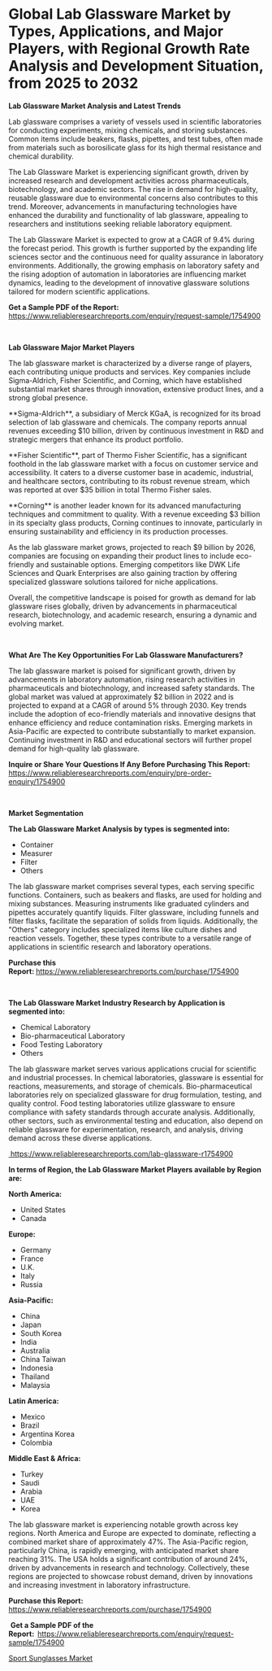 <p><h1>Global Lab Glassware Market by Types, Applications, and Major Players, with Regional Growth Rate Analysis and Development Situation, from 2025 to 2032</h1></p><p><strong>Lab Glassware Market Analysis and Latest Trends</strong></p>
<p><p>Lab glassware comprises a variety of vessels used in scientific laboratories for conducting experiments, mixing chemicals, and storing substances. Common items include beakers, flasks, pipettes, and test tubes, often made from materials such as borosilicate glass for its high thermal resistance and chemical durability.</p><p>The Lab Glassware Market is experiencing significant growth, driven by increased research and development activities across pharmaceuticals, biotechnology, and academic sectors. The rise in demand for high-quality, reusable glassware due to environmental concerns also contributes to this trend. Moreover, advancements in manufacturing technologies have enhanced the durability and functionality of lab glassware, appealing to researchers and institutions seeking reliable laboratory equipment.</p><p>The Lab Glassware Market is expected to grow at a CAGR of 9.4% during the forecast period. This growth is further supported by the expanding life sciences sector and the continuous need for quality assurance in laboratory environments. Additionally, the growing emphasis on laboratory safety and the rising adoption of automation in laboratories are influencing market dynamics, leading to the development of innovative glassware solutions tailored for modern scientific applications.</p></p>
<p><strong>Get a Sample PDF of the Report:&nbsp;</strong> <a href="https://www.reliableresearchreports.com/enquiry/request-sample/1754900?utm_campaign=2248&utm_medium=2&utm_source=Github&utm_content=ia&utm_term=07022025&utm_id=lab-glassware">https://www.reliableresearchreports.com/enquiry/request-sample/1754900</a></p>
<p>&nbsp;</p>
<p><strong>Lab Glassware Major Market Players</strong></p>
<p><p>The lab glassware market is characterized by a diverse range of players, each contributing unique products and services. Key companies include Sigma-Aldrich, Fisher Scientific, and Corning, which have established substantial market shares through innovation, extensive product lines, and a strong global presence.</p><p>**Sigma-Aldrich**, a subsidiary of Merck KGaA, is recognized for its broad selection of lab glassware and chemicals. The company reports annual revenues exceeding $10 billion, driven by continuous investment in R&D and strategic mergers that enhance its product portfolio.</p><p>**Fisher Scientific**, part of Thermo Fisher Scientific, has a significant foothold in the lab glassware market with a focus on customer service and accessibility. It caters to a diverse customer base in academic, industrial, and healthcare sectors, contributing to its robust revenue stream, which was reported at over $35 billion in total Thermo Fisher sales.</p><p>**Corning** is another leader known for its advanced manufacturing techniques and commitment to quality. With a revenue exceeding $3 billion in its specialty glass products, Corning continues to innovate, particularly in ensuring sustainability and efficiency in its production processes.</p><p>As the lab glassware market grows, projected to reach $9 billion by 2026, companies are focusing on expanding their product lines to include eco-friendly and sustainable options. Emerging competitors like DWK Life Sciences and Quark Enterprises are also gaining traction by offering specialized glassware solutions tailored for niche applications.</p><p>Overall, the competitive landscape is poised for growth as demand for lab glassware rises globally, driven by advancements in pharmaceutical research, biotechnology, and academic research, ensuring a dynamic and evolving market.</p></p>
<p>&nbsp;</p>
<p><strong>What Are The Key Opportunities For Lab Glassware Manufacturers?</strong></p>
<p><p>The lab glassware market is poised for significant growth, driven by advancements in laboratory automation, rising research activities in pharmaceuticals and biotechnology, and increased safety standards. The global market was valued at approximately $2 billion in 2022 and is projected to expand at a CAGR of around 5% through 2030. Key trends include the adoption of eco-friendly materials and innovative designs that enhance efficiency and reduce contamination risks. Emerging markets in Asia-Pacific are expected to contribute substantially to market expansion. Continuing investment in R&D and educational sectors will further propel demand for high-quality lab glassware.</p></p>
<p><strong>Inquire or Share Your Questions If Any Before Purchasing This Report:</strong> <a href="https://www.reliableresearchreports.com/enquiry/pre-order-enquiry/1754900?utm_campaign=2248&utm_medium=2&utm_source=Github&utm_content=ia&utm_term=07022025&utm_id=lab-glassware">https://www.reliableresearchreports.com/enquiry/pre-order-enquiry/1754900</a></p>
<p>&nbsp;</p>
<p><strong>Market Segmentation</strong></p>
<p><strong>The Lab Glassware Market Analysis by types is segmented into:</strong></p>
<p><ul><li>Container</li><li>Measurer</li><li>Filter</li><li>Others</li></ul></p>
<p><p>The lab glassware market comprises several types, each serving specific functions. Containers, such as beakers and flasks, are used for holding and mixing substances. Measuring instruments like graduated cylinders and pipettes accurately quantify liquids. Filter glassware, including funnels and filter flasks, facilitate the separation of solids from liquids. Additionally, the "Others" category includes specialized items like culture dishes and reaction vessels. Together, these types contribute to a versatile range of applications in scientific research and laboratory operations.</p></p>
<p><strong>Purchase this Report:&nbsp;</strong><a href="https://www.reliableresearchreports.com/purchase/1754900?utm_campaign=2248&utm_medium=2&utm_source=Github&utm_content=ia&utm_term=07022025&utm_id=lab-glassware">https://www.reliableresearchreports.com/purchase/1754900</a></p>
<p>&nbsp;</p>
<p><strong>The Lab Glassware Market Industry Research by Application is segmented into:</strong></p>
<p><ul><li>Chemical Laboratory</li><li>Bio-pharmaceutical Laboratory</li><li>Food Testing Laboratory</li><li>Others</li></ul></p>
<p><p>The lab glassware market serves various applications crucial for scientific and industrial processes. In chemical laboratories, glassware is essential for reactions, measurements, and storage of chemicals. Bio-pharmaceutical laboratories rely on specialized glassware for drug formulation, testing, and quality control. Food testing laboratories utilize glassware to ensure compliance with safety standards through accurate analysis. Additionally, other sectors, such as environmental testing and education, also depend on reliable glassware for experimentation, research, and analysis, driving demand across these diverse applications.</p></p>
<p><a href="https://www.reliableresearchreports.com/lab-glassware-r1754900?utm_campaign=2248&utm_medium=2&utm_source=Github&utm_content=ia&utm_term=07022025&utm_id=lab-glassware">&nbsp;https://www.reliableresearchreports.com/lab-glassware-r1754900</a></p>
<p><strong>In terms of Region, the Lab Glassware Market Players available by Region are:</strong></p>
<p>
    <p> <strong> North America: </strong>
        <ul>
            <li>United States</li>
            <li>Canada</li>
        </ul>
        </p> 
    <p> <strong> Europe: </strong>
        <ul>
            <li>Germany</li>
            <li>France</li>
            <li>U.K.</li>
            <li>Italy</li>
            <li>Russia</li>
        </ul>
        </p> 
    <p> <strong> Asia-Pacific: </strong>
        <ul>
            <li>China</li>
            <li>Japan</li>
            <li>South Korea</li>
            <li>India</li>
            <li>Australia</li>
            <li>China Taiwan</li>
            <li>Indonesia</li>
            <li>Thailand</li>
            <li>Malaysia</li>
        </ul>
        </p> 
    <p> <strong> Latin America: </strong>
        <ul>
            <li>Mexico</li>
            <li>Brazil</li>
            <li>Argentina Korea</li>
            <li>Colombia</li>
        </ul>
        </p> 
    <p> <strong> Middle East & Africa: </strong>
        <ul>
            <li>Turkey</li>
            <li>Saudi</li>
            <li>Arabia</li>
            <li>UAE</li>
            <li>Korea</li>
        </ul>
    </p>
    </p>
<p><p>The lab glassware market is experiencing notable growth across key regions. North America and Europe are expected to dominate, reflecting a combined market share of approximately 47%. The Asia-Pacific region, particularly China, is rapidly emerging, with anticipated market share reaching 31%. The USA holds a significant contribution of around 24%, driven by advancements in research and technology. Collectively, these regions are projected to showcase robust demand, driven by innovations and increasing investment in laboratory infrastructure.</p></p>
<p><strong>Purchase this Report: </strong><a href="https://www.reliableresearchreports.com/purchase/1754900?utm_campaign=2248&utm_medium=2&utm_source=Github&utm_content=ia&utm_term=07022025&utm_id=lab-glassware">https://www.reliableresearchreports.com/purchase/1754900</a></p>
<p>&nbsp;<strong>Get a Sample PDF of the Report:&nbsp;&nbsp;</strong><a href="https://www.reliableresearchreports.com/enquiry/request-sample/1754900?utm_campaign=2248&utm_medium=2&utm_source=Github&utm_content=ia&utm_term=07022025&utm_id=lab-glassware">https://www.reliableresearchreports.com/enquiry/request-sample/1754900</a></p>
<p><strong></strong></p>
<p><p><a href="https://github.com/rodinayygacklezi/Market-Research-Report-List-1/blob/main/sport-sunglasses-market.md?utm_campaign=2248&utm_medium=2&utm_source=Github&utm_content=ia&utm_term=07022025&utm_id=lab-glassware">Sport Sunglasses Market</a></p></p>